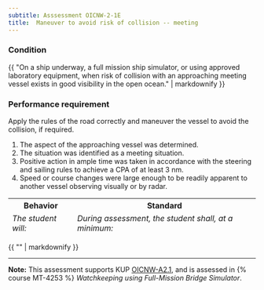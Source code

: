 ```yaml
---
subtitle: Asssessment OICNW-2-1E
title:  Maneuver to avoid risk of collision -- meeting
---
```




### Condition

{{ "On a ship underway, a full mission ship simulator, or using approved laboratory equipment, when risk of collision with an approaching meeting vessel exists in good visibility in the open ocean." | markdownify }}

### Performance requirement 

<table width='100%' class='Guidelines'>
 <thead>
 <tr>
     <th class='thirty'>Behavior</th>
     <th class='seventy'>Standard</th>
 </tr>
 <tr>
     <td><em>The student will:</em></td>
     <td><em>During assessment, the student shall, at a minimum:</em></td>
 </tr>
 </thead>
 <tbody>


<!--rowstart-->

Apply the rules of the road correctly and maneuver the vessel to avoid the collision, if required.

<!--cellbreak-->

1. The aspect of the approaching vessel was determined.
2. The situation was identified as a meeting situation.
3. Positive action in ample time was taken in accordance with the steering and sailing rules to achieve a CPA of at least 3 nm.
4. Speed or course changes were large enough to be readily apparent to another vessel observing visually or by radar.

<!--rowend-->


 </tbody>
 </table>

{{ "" | markdownify }}


*****

**Note:** This assessment supports KUP [OICNW-A2.1]({{site.baseurl}}/tables/21.html#OICNW-A2.1), and is assessed in  {% course  MT-4253 %}  *Watchkeeping using Full-Mission Bridge Simulator*. 

